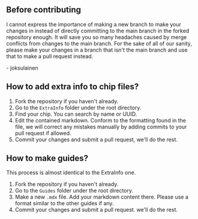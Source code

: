 ## Before contributing

I cannot express the importance of making a new branch to make your changes in instead of directly committing to the main branch in the forked repository enough.
It will save you so many headaches caused by merge conflicts from changes to the main branch.
For the sake of all of our sanity, please make your changes in a branch that isn't the main branch and use that to make a pull request instead.

\- joksulainen

## How to add extra info to chip files?

1. Fork the repository if you haven't already.
1. Go to the `ExtraInfo` folder under the root directory.
1. Find your chip. You can search by name or UUID.
1. Edit the contained markdown. Conform to the formatting found in the file, we will correct any mistakes manually by adding commits to your pull request if allowed.
1. Commit your changes and submit a pull request, we'll do the rest.

## How to make guides?

This process is almost identical to the ExtraInfo one.

1. Fork the repository if you haven't already.
1. Go to the `Guides` folder under the root directory.
1. Make a new `.mdx` file. Add your markdown content there. Please use a format similar to the other guides if any.
1. Commit your changes and submit a pull request. we'll do the rest.
